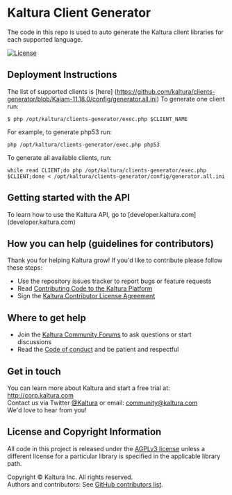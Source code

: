 # Kaltura Client Generator
The code in this repo is used to auto generate the Kaltura client libraries for each supported language.

[![License](https://img.shields.io/badge/license-AGPLv3-blue.svg)](http://www.gnu.org/licenses/agpl-3.0.html)

## Deployment Instructions
The list of supported clients is [here] (https://github.com/kaltura/clients-generator/blob/Kajam-11.18.0/config/generator.all.ini)
To generate one client run:
```
$ php /opt/kaltura/clients-generator/exec.php $CLIENT_NAME
```

For example, to generate php53 run:
```
php /opt/kaltura/clients-generator/exec.php php53
```

To generate all available clients, run:
```
while read CLIENT;do php /opt/kaltura/clients-generator/exec.php $CLIENT;done < /opt/kaltura/clients-generator/config/generator.all.ini
```

## Getting started with the API
To learn how to use the Kaltura API, go to [developer.kaltura.com] (developer.kaltura.com)

## How you can help (guidelines for contributors) 
Thank you for helping Kaltura grow! If you'd like to contribute please follow these steps:
* Use the repository issues tracker to report bugs or feature requests
* Read [Contributing Code to the Kaltura Platform](https://github.com/kaltura/platform-install-packages/blob/master/doc/Contributing-to-the-Kaltura-Platform.md)
* Sign the [Kaltura Contributor License Agreement](https://agentcontribs.kaltura.org/)

## Where to get help
* Join the [Kaltura Community Forums](https://forum.kaltura.org/) to ask questions or start discussions
* Read the [Code of conduct](https://forum.kaltura.org/faq) and be patient and respectful

## Get in touch
You can learn more about Kaltura and start a free trial at: http://corp.kaltura.com    
Contact us via Twitter [@Kaltura](https://twitter.com/Kaltura) or email: community@kaltura.com  
We'd love to hear from you!

## License and Copyright Information
All code in this project is released under the [AGPLv3 license](http://www.gnu.org/licenses/agpl-3.0.html) unless a different license for a particular library is specified in the applicable library path.   

Copyright © Kaltura Inc. All rights reserved.   
Authors and contributors: See [GitHub contributors list](https://github.com/kaltura/clients-generator/graphs/contributors).  
